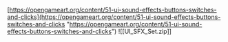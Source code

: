 [https://opengameart.org/content/51-ui-sound-effects-buttons-switches-and-clicks](https://opengameart.org/content/51-ui-sound-effects-buttons-switches-and-clicks "https://opengameart.org/content/51-ui-sound-effects-buttons-switches-and-clicks")
![[UI_SFX_Set.zip]]
